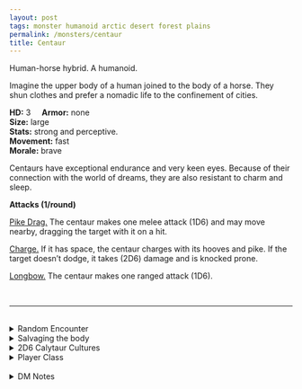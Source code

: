 ```yaml
---
layout: post
tags: monster humanoid arctic desert forest plains
permalink: /monsters/centaur
title: Centaur
---
```


Human-horse hybrid. A humanoid.

Imagine the upper body of a human joined to the body of a horse. They shun clothes and prefer a nomadic life to the confinement of cities.

**HD:** 3  &nbsp; &nbsp;  **Armor:** none <br>
**Size:** large <br>
**Stats:** strong and perceptive. <br>
**Movement:** fast <br>
**Morale:** brave <br>

Centaurs have exceptional endurance and very keen eyes. Because of their connection with the world of dreams, they are also resistant to charm and sleep.

**Attacks (1/round)**

<ins>Pike Drag.</ins> The centaur makes one melee attack (1D6) and may move nearby, dragging the target with it on a hit.

<ins>Charge.</ins> If it has space, the centaur charges with its hooves and pike. If the target doesn’t dodge, it takes (2D6) damage and is knocked prone.

<ins>Longbow.</ins> The centaur makes one ranged attack (1D6).

<br>

---

<br>

<details markdown="1">
<summary>Random Encounter</summary>
1. **Monster:** 1D10 centaurs & ... (1D4)
    1. nothing
    1. 1 shaman
    1. 1 soldier or warrior
    1. roll twice
1. **Lair:** A waterhole in a pasture decorated with pennants. 50% chance that they sell exotic goods from far away. <br>    &nbsp; OR <br>    **Omen:** The sound of confident hooves.
1. **Spoor:** A campfire with only hoof tracks.
1. **Tracks:** Hooves track.
1. **Trace:** Faded pennants forming a star map.
1. **Trace:** An arrow with fletching from a foreign bird.
</details>

<details markdown="1">
<summary>Salvaging the body</summary>

You find the monster's weapons and ... (Roll as many times as the HD of the monster)

1. Nothing.
1. 40' of rope.
1. A ration.
1. 1D8 expertly crafted arrows
1. Local herb that cures a common affliction.
1. A colorful scarf.

</details>

<details markdown="1">
<summary>2D6 Calytaur Cultures</summary>

Combine the result of both tables to get the broad lines of this humanoid culture in this part of the world.

**Cultures**
1. The ones that migrate in giant herds following star maps.
1. The raiders that live off pillaging.
1. The ones that run a hero academy.
1. The ones from the great army.
1. The ones that live in harmony with the elves.
1. The ones that are knights errant.

**Features**
1. They have no metal.
1. They spend half the year in the world of the fey.
1. They need to reach a certain destination before solstice or they turn into horses.
1. Their leader is a chevall manipulating them.
1. They are the last survivors of a fallen civilization.
1. They despise settlers.
</details>

<details markdown="1">
<summary>Player Class</summary>
Play as a [centaur](https://saltygoo.github.io/class/fighter/centaur)!
</details>

<br>

<details markdown="1">
<summary>DM Notes</summary>
Compared to the [5th edition](https://5e.tools/book.html#mm) version, I gave it more interactive attacks. Also, considering the contemporary association of centaurs with wisdom, I made them resistant to some fairy tricks. — SaltyGoo
</details>
